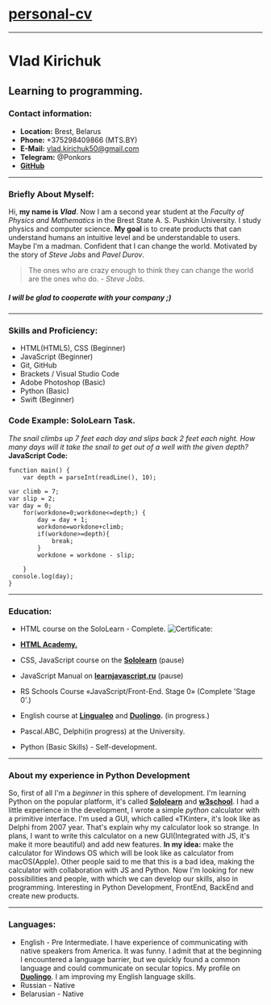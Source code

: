 # [personal-cv](https://ponkors.github.io/personal-cv/cv)
___
# Vlad Kirichuk

## Learning to programming.

### Contact information:

+ **Location:** Brest, Belarus
+ **Phone:** +375298409866 (MTS.BY)
+ **E-Mail:** vlad.kirichuk50@gmail.com
+ **Telegram:** @Ponkors
+  **[GitHub](https://github.com/Ponkors)**

---

### Briefly About Myself:
Hi, **my name is *Vlad***. Now I am a second year student at the *Faculty of Physics and Mathematics* in the Brest State A. S. Pushkin University. I study physics and computer science. **My goal** is to create products that can understand humans an intuitive level and be understandable to users. Maybe I'm a madman. Confident that I can change the world. Motivated by the story of *Steve Jobs* and *Pavel Durov*.
> The ones who are crazy enough to think they can change the world are the ones who do. - *Steve Jobs.*

##### I will be glad to cooperate with your company ;)
---
### Skills and Proficiency:

+ HTML(HTML5), CSS (Beginner)
+ JavaScript (Beginner)
+ Git, GitHub
+ Brackets / Visual Studio Code
+ Adobe Photoshop (Basic)
+ Python (Basic)
+ Swift (Beginner)

### Code Example: SoloLearn Task.
*The snail climbs up 7 feet each day and slips back 2 feet each night.
How many days will it take the snail to get out of a well with the given depth?*
**JavaScript Code:**
```
function main() {
    var depth = parseInt(readLine(), 10);

var climb = 7;
var slip = 2;
var day = 0;
    for(workdone=0;workdone<=depth;) {
        day = day + 1;
        workdone=workdone+climb;
        if(workdone>=depth){
            break;
        }
        workdone = workdone - slip;

    }
 console.log(day);
}
```


---
### Education:
+ HTML course on the SoloLearn - Complete.
![Certificate:](https://vk.com/doc156119426_617850883?hash=47f945a4f4deb336d9&dl=1dbbf7914efb3c7e5f)

+ **[HTML Academy.](https://htmlacademy.ru/)**
+ CSS, JavaScript course on the **[Sololearn](https://www.sololearn.com/profile/9581052)** (pause)
+ JavaScript Manual on **[learnjavascript.ru](https://learn.javascript.ru/)** (pause)
+ RS Schools Course «JavaScript/Front-End. Stage 0» (Complete 'Stage 0'.)
+ English course at **[Lingualeo](https://lingualeo.com/)** and **[Duolingo](https://www.duolingo.com/learn).** (in progress.)
+ Pascal.ABC, Delphi(in progress) at the University.
+ Python (Basic Skills) - Self-development.

---

### About my experience in Python Development
So, first of all I'm a *beginner* in this sphere of development. I'm learning Python on the popular platform, it's called **[Sololearn](https://www.sololearn.com/profile/9581052)** and **[w3school](https://www.w3schools.com/python/default.asp)**. I had a little experience in the development, I wrote a simple *python* calculator with a primitive interface.  I'm used a GUI, which called «TKinter», it's look like as Delphi from 2007 year. That's explain why my calculator look so strange. In plans, I want to write this calculator on a new GUI(Integrated with JS, it's make it more beautiful) and add new features. **In my idea:** make the calculator for Windows OS which will be look like as calculator from macOS(Apple). Other people said to me that this is a bad idea, making the calculator with collaboration with JS and Python. Now I'm looking for new possibilities and people, with which we can develop our skills, also in programming.
Interesting in Python Development, FrontEnd, BackEnd and create new products.

---

### Languages:
+ English - Pre Intermediate. I have experience of communicating with native speakers from America. It was funny. I admit that at the beginning I encountered a language barrier, but we quickly found a common language and could communicate on secular topics. My profile on **[Duolingo](https://www.duolingo.com/profile/Ponkors)**. I am improving my English language skills.
+ Russian - Native
+ Belarusian - Native
